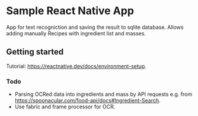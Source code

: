 # Sample React Native App

App for text recogniction and saving the result to sqlite database.
Allows adding manually Recipes with ingredient list and masses.

## Getting started

Tutorial: https://reactnative.dev/docs/environment-setup.

### Todo

- Parsing OCRed data into ingredients and mass by API requests e.g. from https://spoonacular.com/food-api/docs#Ingredient-Search.
- Use fabric and frame processor for OCR.
